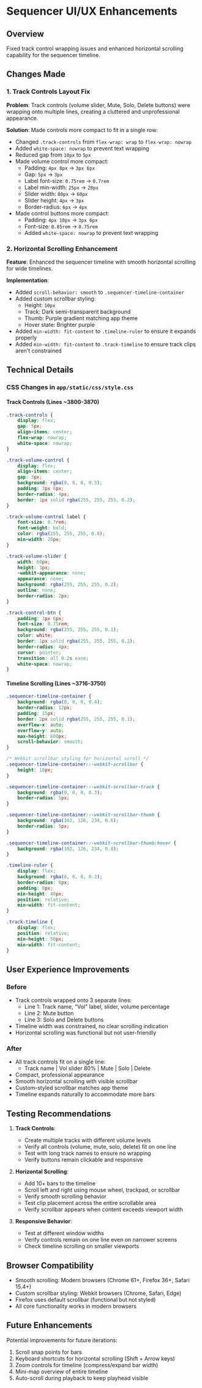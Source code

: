 # Sequencer UI/UX Enhancements

## Overview
Fixed track control wrapping issues and enhanced horizontal scrolling capability for the sequencer timeline.

## Changes Made

### 1. Track Controls Layout Fix
**Problem**: Track controls (volume slider, Mute, Solo, Delete buttons) were wrapping onto multiple lines, creating a cluttered and unprofessional appearance.

**Solution**: Made controls more compact to fit in a single row:
- Changed `.track-controls` from `flex-wrap: wrap` to `flex-wrap: nowrap`
- Added `white-space: nowrap` to prevent text wrapping
- Reduced gap from `10px` to `5px`
- Made volume control more compact:
  - Padding: `4px 8px` → `3px 6px`
  - Gap: `5px` → `3px`
  - Label font-size: `0.75rem` → `0.7rem`
  - Label min-width: `25px` → `20px`
  - Slider width: `80px` → `60px`
  - Slider height: `4px` → `3px`
  - Border-radius: `6px` → `4px`
- Made control buttons more compact:
  - Padding: `4px 10px` → `3px 6px`
  - Font-size: `0.85rem` → `0.75rem`
  - Added `white-space: nowrap` to prevent text wrapping

### 2. Horizontal Scrolling Enhancement
**Feature**: Enhanced the sequencer timeline with smooth horizontal scrolling for wide timelines.

**Implementation**:
- Added `scroll-behavior: smooth` to `.sequencer-timeline-container`
- Added custom scrollbar styling:
  - Height: `10px`
  - Track: Dark semi-transparent background
  - Thumb: Purple gradient matching app theme
  - Hover state: Brighter purple
- Added `min-width: fit-content` to `.timeline-ruler` to ensure it expands properly
- Added `min-width: fit-content` to `.track-timeline` to ensure track clips aren't constrained

## Technical Details

### CSS Changes in `app/static/css/style.css`

#### Track Controls (Lines ~3800-3870)
```css
.track-controls {
    display: flex;
    gap: 5px;
    align-items: center;
    flex-wrap: nowrap;
    white-space: nowrap;
}

.track-volume-control {
    display: flex;
    align-items: center;
    gap: 3px;
    background: rgba(0, 0, 0, 0.3);
    padding: 3px 6px;
    border-radius: 4px;
    border: 1px solid rgba(255, 255, 255, 0.2);
}

.track-volume-control label {
    font-size: 0.7rem;
    font-weight: bold;
    color: rgba(255, 255, 255, 0.8);
    min-width: 20px;
}

.track-volume-slider {
    width: 60px;
    height: 3px;
    -webkit-appearance: none;
    appearance: none;
    background: rgba(255, 255, 255, 0.2);
    outline: none;
    border-radius: 2px;
}

.track-control-btn {
    padding: 3px 6px;
    font-size: 0.75rem;
    background: rgba(255, 255, 255, 0.1);
    color: white;
    border: 1px solid rgba(255, 255, 255, 0.2);
    border-radius: 4px;
    cursor: pointer;
    transition: all 0.2s ease;
    white-space: nowrap;
}
```

#### Timeline Scrolling (Lines ~3716-3750)
```css
.sequencer-timeline-container {
    background: rgba(0, 0, 0, 0.4);
    border-radius: 12px;
    padding: 15px;
    border: 2px solid rgba(255, 255, 255, 0.1);
    overflow-x: auto;
    overflow-y: auto;
    max-height: 600px;
    scroll-behavior: smooth;
}

/* Webkit scrollbar styling for horizontal scroll */
.sequencer-timeline-container::-webkit-scrollbar {
    height: 10px;
}

.sequencer-timeline-container::-webkit-scrollbar-track {
    background: rgba(0, 0, 0, 0.3);
    border-radius: 5px;
}

.sequencer-timeline-container::-webkit-scrollbar-thumb {
    background: rgba(102, 126, 234, 0.6);
    border-radius: 5px;
}

.sequencer-timeline-container::-webkit-scrollbar-thumb:hover {
    background: rgba(102, 126, 234, 0.8);
}

.timeline-ruler {
    display: flex;
    background: rgba(0, 0, 0, 0.3);
    border-radius: 6px;
    padding: 8px;
    min-height: 40px;
    position: relative;
    min-width: fit-content;
}

.track-timeline {
    display: flex;
    position: relative;
    min-height: 50px;
    min-width: fit-content;
}
```

## User Experience Improvements

### Before
- Track controls wrapped onto 3 separate lines:
  - Line 1: Track name, "Vol" label, slider, volume percentage
  - Line 2: Mute button
  - Line 3: Solo and Delete buttons
- Timeline width was constrained, no clear scrolling indication
- Horizontal scrolling was functional but not user-friendly

### After
- All track controls fit on a single line:
  - Track name | Vol slider 80% | Mute | Solo | Delete
- Compact, professional appearance
- Smooth horizontal scrolling with visible scrollbar
- Custom-styled scrollbar matches app theme
- Timeline expands naturally to accommodate more bars

## Testing Recommendations

1. **Track Controls**:
   - Create multiple tracks with different volume levels
   - Verify all controls (volume, mute, solo, delete) fit on one line
   - Test with long track names to ensure no wrapping
   - Verify buttons remain clickable and responsive

2. **Horizontal Scrolling**:
   - Add 10+ bars to the timeline
   - Scroll left and right using mouse wheel, trackpad, or scrollbar
   - Verify smooth scrolling behavior
   - Test clip placement across the entire scrollable area
   - Verify scrollbar appears when content exceeds viewport width

3. **Responsive Behavior**:
   - Test at different window widths
   - Verify controls remain on one line even on narrower screens
   - Check timeline scrolling on smaller viewports

## Browser Compatibility

- Smooth scrolling: Modern browsers (Chrome 61+, Firefox 36+, Safari 15.4+)
- Custom scrollbar styling: Webkit browsers (Chrome, Safari, Edge)
- Firefox uses default scrollbar (functional but not styled)
- All core functionality works in modern browsers

## Future Enhancements

Potential improvements for future iterations:
1. Scroll snap points for bars
2. Keyboard shortcuts for horizontal scrolling (Shift + Arrow keys)
3. Zoom controls for timeline (compress/expand bar width)
4. Mini-map overview of entire timeline
5. Auto-scroll during playback to keep playhead visible
